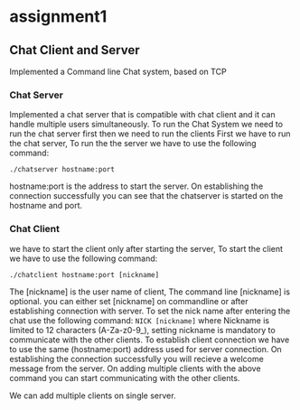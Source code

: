 # assignment1
## Chat Client and Server
Implemented a Command line Chat system, based on TCP

### Chat Server
Implemented a chat server that is compatible with chat client and it can handle multiple users simultaneously.
To run the Chat System we need to run the chat server first then we need to run the clients
First we have to run the chat server, To run the the server we have to use the following command:
```
./chatserver hostname:port
```
hostname:port is the address to start the server.
On establishing the connection successfully you can see that the chatserver is started on the hostname and port.

### Chat Client
we have to start the client only after starting the server, To start the client we have to use the following command:
```
./chatclient hostname:port [nickname]
``` 

The [nickname] is the user name of client, The command line [nickname] is optional. you can either set [nickname] on commandline or after establishing connection with server. To set the nick name after entering the chat use the following command: ```NICK [nickname]``` where Nickname is limited to 12 characters (A-Za-z0-9\_), setting nickname is mandatory to communicate with the other clients.
To establish client connection we have to use the same (hostname:port) address used for server connection. On establishing the connection successfully you will recieve a welcome message from the server.
On adding multiple clients with the above command you can start communicating with the other clients.

We can add multiple clients on single server.






